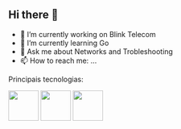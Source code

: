 ## Hi there 👋

- 🔭 I’m currently working on Blink Telecom
- 🌱 I’m currently learning Go
- 💬 Ask me about Networks and Trobleshooting
- 📫 How to reach me: ...

Principais tecnologias: 
<div>
  <img src="https://cdn.jsdelivr.net/gh/devicons/devicon@latest/icons/grafana/grafana-original.svg" width="60"/>
  <img src="https://cdn.jsdelivr.net/gh/devicons/devicon@latest/icons/javascript/javascript-original.svg" width="60"/>
  <img src="https://cdn.jsdelivr.net/gh/devicons/devicon@latest/icons/go/go-original-wordmark.svg" width="60"/>        
</div>
